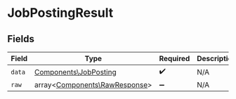 # JobPostingResult


## Fields

| Field                                                                   | Type                                                                    | Required                                                                | Description                                                             |
| ----------------------------------------------------------------------- | ----------------------------------------------------------------------- | ----------------------------------------------------------------------- | ----------------------------------------------------------------------- |
| `data`                                                                  | [Components\JobPosting](../../Models/Components/JobPosting.md)          | :heavy_check_mark:                                                      | N/A                                                                     |
| `raw`                                                                   | array<[Components\RawResponse](../../Models/Components/RawResponse.md)> | :heavy_minus_sign:                                                      | N/A                                                                     |
